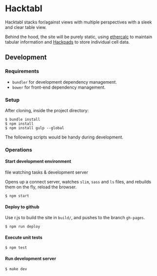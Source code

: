 Hacktabl
========

Hacktabl stacks for/against views with multiple perspectives with a sleek and clear table view.

Behind the hood, the site will be purely static, using [ethercalc](ethercalc.org) to maintain tabular information and [Hackpads](http://hackpad.com) to store individual cell data.

Development
-----------

### Requirements

* `bundler` for development dependency management.
* `bower` for front-end dependency management.


### Setup

After cloning, inside the project directory:

```
$ bundle install
$ npm install
$ npm install gulp --global
```

The following scripts would be handy during development.

### Operations

#### Start development environment

file watching tasks & development server

Opens up a connect server, watches `slim`, `sass` and `ls` files, and rebuilds them on the fly, reload the browser.

```
$ npm start
```

#### Deploy to github

Use r.js to build the site in `build/`, and pushes to the branch `gh-pages`.

```
$ npm run deploy
```

#### Execute unit tests

```
$ npm test
```

#### Run development server

```
$ make dev
```